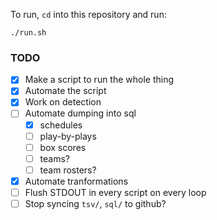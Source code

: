 To run, `cd` into this repository and run:

```
./run.sh
```

### TODO

- [x] Make a script to run the whole thing
- [x] Automate the script
- [x] Work on detection
- [ ] Automate dumping into sql
  - [x] schedules
  - [ ] play-by-plays
  - [ ] box scores
  - [ ] teams?
  - [ ] team rosters?
- [x] Automate tranformations
- [ ] Flush STDOUT in every script on every loop
- [ ] Stop syncing `tsv/`, `sql/` to github?
